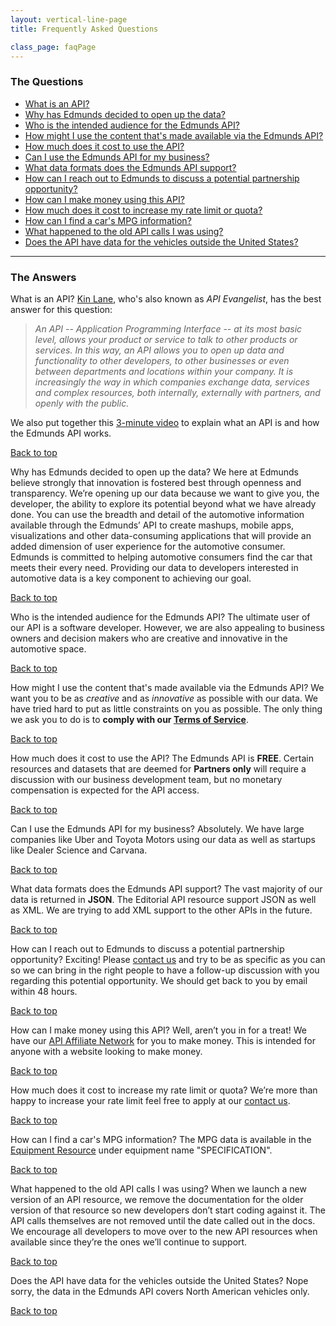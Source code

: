 ```yaml
---
layout: vertical-line-page
title: Frequently Asked Questions

class_page: faqPage
---
```


<a name="top"> </a>

### The Questions

* [What is an API?](#faq-1)
* [Why has Edmunds decided to open up the data?](#faq-2)
* [Who is the intended audience for the Edmunds API?](#faq-3)
* [How might I use the content that's made available via the Edmunds API?](#faq-4)
* [How much does it cost to use the API?](#faq-5)
* [Can I use the Edmunds API for my business?](#faq-6)
* [What data formats does the Edmunds API support?](#faq-7)
* [How can I reach out to Edmunds to discuss a potential partnership opportunity?](#faq-8)
* [How can I make money using this API?](#faq-9)
* [How much does it cost to increase my rate limit or quota?](#faq-10)
* [How can I find a car's MPG information?](#faq-11)
* [What happened to the old API calls I was using?](#faq-12)
* [Does the API have data for the vehicles outside the United States?](#faq-13)

---

### The Answers

<a name='faq-1' id='faq-1'> </a>
<span class="question-header" >What is an API?
</span>
[Kin Lane](http://apievangelist.com), who's also known as *API Evangelist*, has the best answer for this question:

> *An API -- Application Programming Interface -- at its most basic level, allows your product or service to talk to other products or services. In this way, an API allows you to open up data and functionality to other developers, to other businesses or even between departments and locations within your company. It is increasingly the way in which companies exchange data, services and complex resources, both internally, externally with partners, and openly with the public.*

We also put together this [3-minute video](http://vimeo.com/65923039) to explain what an API is and how the Edmunds API works.

[Back to top](#top)

<a name='faq-2' id='faq-2'> </a>
<span class="question-header" >Why has Edmunds decided to open up the data?
</span>
We here at Edmunds believe strongly that innovation is fostered best through openness and transparency. We’re opening up our data because we want to give you, the developer, the ability to explore its potential beyond what we have already done. You can use the breadth and detail of the automotive information available through the Edmunds’ API to create mashups, mobile apps, visualizations and other data-consuming applications that will provide an added dimension of user experience for the automotive consumer. Edmunds is committed to helping automotive consumers find the car that meets their every need. Providing our data to developers interested in automotive data is a key component to achieving our goal.

[Back to top](#top)

<a name='faq-3' id='faq-3'> </a>
<span class="question-header" >Who is the intended audience for the Edmunds API?
</span>
The ultimate user of our API is a software developer. However, we are also appealing to business owners and decision makers who are creative and innovative in the automotive space.

[Back to top](#top)

<a name='faq-4' id='faq-4'> </a>
<span class="question-header">How might I use the content that's made available via the Edmunds API?
</span>
We want you to be as *creative* and as *innovative* as possible with our data. We have tried hard to put as little constraints on you as possible. The only thing we ask you to do is to **comply with our [Terms of Service](/terms_of_service/)**. 

[Back to top](#top)

<a name='faq-5' id='faq-5'> </a>
<span class="question-header">How much does it cost to use the API?
</span>
The Edmunds API is **FREE**. Certain resources and datasets that are deemed for **Partners only** will require a discussion with our business development team, but no monetary compensation is expected for the API access.

[Back to top](#top)

<a name='faq-6' id='faq-6'> </a>
<span class="question-header">Can I use the Edmunds API for my business?
</span>
Absolutely. We have large companies like Uber and Toyota Motors using our data as well as startups like Dealer Science and Carvana.

[Back to top](#top)

<a name='faq-7' id='faq-7'> </a>
<span class="question-header">What data formats does the Edmunds API support?
</span>
The vast majority of our data is returned in **JSON**. The Editorial API resource support JSON as well as XML. We are trying to add XML support to the other APIs in the future.

[Back to top](#top)

<a name='faq-8' id='faq-8'> </a>
<span class="question-header">How can I reach out to Edmunds to discuss a potential partnership opportunity?
</span>
Exciting! Please <a href="https://tier3.wufoo.com/forms/q8wdmmf0iah3h4/" onclick="window.open(this.href,  null, 'height=1155, width=680, toolbar=0, location=0, status=1, scrollbars=1, resizable=1'); return false">contact us</a> and try to be as specific as you can so we can bring in the right people to have a follow-up discussion with you regarding this potential opportunity. We should get back to you by email within 48 hours.

[Back to top](#top)

<a name='faq-9' id='faq-9'> </a>
<span class="question-header">How can I make money using this API?
</span>
Well, aren’t you in for a treat! We have our [API Affiliate Network](/api_affiliate_network/) for you to make money. This is intended for anyone with a website looking to make money.

[Back to top](#top)


<a name='faq-10' id='faq-10'> </a>
<span class="question-header">How much does it cost to increase my rate limit or quota?</span>
We’re more than happy to increase your rate limit feel free to apply at our <a href="https://tier3.wufoo.com/forms/q8wdmmf0iah3h4/" onclick="window.open(this.href,  null, 'height=1155, width=680, toolbar=0, location=0, status=1, scrollbars=1, resizable=1'); return false">contact us</a>.

[Back to top](#top)

<a name='faq-11' id='faq-11'> </a>
<span class="question-header">How can I find a car's MPG information?</span>
The MPG data is available in the [Equipment Resource](/api-documentation/vehicle/spec_equipment/v2/) under equipment name "SPECIFICATION".

[Back to top](#top)

<a name='faq-12' id='faq-12'> </a>
<span class="question-header">What happened to the old API calls I was using?</span>
When we launch a new version of an API resource, we remove the documentation for the older version of that resource so new developers don’t start coding against it. The API calls themselves are not removed until the date called out in the docs. We encourage all developers to move over to the new API resources when available since they’re the ones we’ll continue to support.

[Back to top](#top)

<a name='faq-13' id='faq-13'> </a>
<span class="question-header">Does the API have data for the vehicles outside the United States?</span>
Nope sorry, the data in the Edmunds API covers North American vehicles only.

[Back to top](#top)